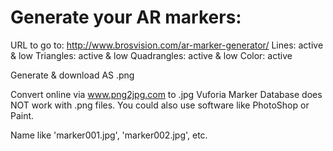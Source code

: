 # Generate your AR markers:

URL to go to: http://www.brosvision.com/ar-marker-generator/
Lines: active & low
Triangles: active & low
Quadrangles: active & low
Color: active

Generate & download AS .png

Convert online via www.png2jpg.com to .jpg
Vuforia Marker Database does NOT work with .png files.
You could also use software like PhotoShop or Paint.

Name like 'marker001.jpg', 'marker002.jpg', etc.